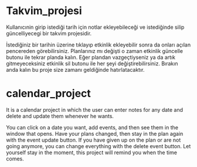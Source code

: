 # Takvim_projesi
Kullanıcınin girip istediği tarih için notlar ekleyebileceği ve istediğinde silip güncelliyecegi bir takvim projesidir.

İstediğiniz bir tarihin üzerine tıklayıp etkinlik ekleyebilir sonra da onları açılan pencereden görebilirsiniz.
Planlarınız mı değişti o zaman etkinlik güncelle butonu ile tekrar planda kalın. Eğer plandan vazgeçtiyseniz ya da artık gitmeyeceksiniz etkinlik sil butonu ile her şeyi değiştirebilirsiniz.
Bırakın anda kalın bu proje size zamanı geldiğinde hatırlatacaktır.


# calendar_project
It is a calendar project in which the user can enter notes for any date and delete and update them whenever he wants. 

You can click on a date you want, add events, and then see them in the window that opens.
Have your plans changed, then stay in the plan again with the event update button. If you have given up on the plan or are not going anymore, you can change everything with the delete event button.
Let yourself stay in the moment, this project will remind you when the time comes.
